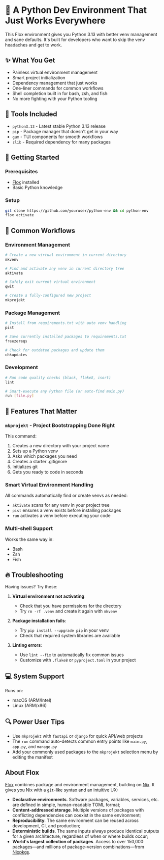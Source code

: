 # 🐍 A Python Dev Environment That Just Works Everywhere

This Flox environment gives you Python 3.13 with better venv management and sane defaults. It's built for developers who want to skip the venv headaches and get to work.

## ✨ What You Get

- Painless virtual environment management
- Smart project initialization
- Dependency management that just works
- One-liner commands for common workflows
- Shell completion built in for bash, zsh, and fish
- No more fighting with your Python tooling

## 🧰 Tools Included

- `python3.13` - Latest stable Python 3.13 release
- `pip` - Package manager that doesn't get in your way
- `gum` - TUI components for smooth workflows
- `zlib` - Required dependency for many packages

## 🚀 Getting Started

### Prerequisites

- [Flox](https://flox.dev/get) installed
- Basic Python knowledge

### Setup

```sh
git clone https://github.com/youruser/python-env && cd python-env
flox activate
```

## 📝 Common Workflows

### Environment Management

```bash
# Create a new virtual environment in current directory
mkvenv

# Find and activate any venv in current directory tree
aktivate

# Safely exit current virtual environment
qwit

# Create a fully-configured new project
mkprojekt
```

### Package Management

```bash
# Install from requirements.txt with auto venv handling
pist

# Save currently installed packages to requirements.txt
freezereqs

# Check for outdated packages and update them
chkupdates
```

### Development

```bash
# Run code quality checks (black, flake8, isort)
lint

# Smart-execute any Python file (or auto-find main.py)
run [file.py]
```

## 🔧 Features That Matter

### `mkprojekt` - Project Bootstrapping Done Right

This command:
1. Creates a new directory with your project name
2. Sets up a Python venv
3. Asks which packages you need
4. Creates a starter .gitignore
5. Initializes git
6. Gets you ready to code in seconds

### Smart Virtual Environment Handling

All commands automatically find or create venvs as needed:
- `aktivate` scans for any venv in your project tree
- `pist` ensures a venv exists before installing packages
- `run` activates a venv before executing your code

### Multi-shell Support

Works the same way in:
- Bash
- Zsh
- Fish

## 🔥 Troubleshooting

Having issues? Try these:

1. **Virtual environment not activating**:
   - Check that you have permissions for the directory
   - Try `rm -rf .venv` and create it again with `mkvenv`

2. **Package installation fails**:
   - Try `pip install --upgrade pip` in your venv
   - Check that required system libraries are available

3. **Linting errors**:
   - Use `lint --fix` to automatically fix common issues
   - Customize with `.flake8` or `pyproject.toml` in your project

## 💻 System Support

Runs on:
- macOS (ARM/Intel)
- Linux (ARM/x86)

## 🔍 Power User Tips

- Use `mkprojekt` with `fastapi` or `django` for quick API/web projects
- The `run` command auto-detects common entry points like `main.py`, `app.py`, and `manage.py`
- Add your commonly used packages to the `mkprojekt` selection menu by editing the manifest

## About Flox

[Flox](https://flox.dev/docs) combines package and environment management, building on [Nix](https://github.com/NixOS/nix). It gives you Nix with a `git`-like syntax and an intuitive UX:

- **Declarative environments**. Software packages, variables, services, etc. are defined in simple, human-readable TOML format;
- **Content-addressed storage**. Multiple versions of packages with conflicting dependencies can coexist in the same environment;
- **Reproducibility**. The same environment can be reused across development, CI, and production;
- **Deterministic builds**. The same inputs always produce identical outputs for a given architecture, regardless of when or where builds occur;
- **World's largest collection of packages**. Access to over 150,000 packages—and millions of package-version combinations—from [Nixpkgs](https://github.com/NixOS/nixpkgs).
